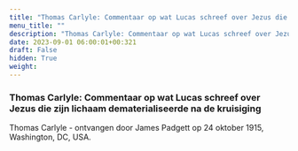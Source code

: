```yaml
---
title: "Thomas Carlyle: Commentaar op wat Lucas schreef over Jezus die zijn lichaam dematerialiseerde na de kruisiging"
menu_title: ""
description: "Thomas Carlyle: Commentaar op wat Lucas schreef over Jezus die zijn lichaam dematerialiseerde na de kruisiging"
date: 2023-09-01 06:00:01+00:321
draft: False
hidden: True
weight:
---
```

### Thomas Carlyle: Commentaar op wat Lucas schreef over Jezus die zijn lichaam dematerialiseerde na de kruisiging

Thomas Carlyle - ontvangen door James Padgett op 24 oktober 1915, Washington, DC, USA.
